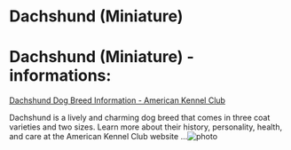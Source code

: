 # Dachshund (Miniature)

# Dachshund (Miniature) - informations:

[Dachshund Dog Breed Information - American Kennel Club](https://www.akc.org/dog-breeds/dachshund/)

Dachshund is a lively and charming dog breed that comes in three coat varieties and two sizes. Learn more about their history, personality, health, and care at the American Kennel Club website ...![photo](https://www.alcazar.in/UserUploads/Editted-Images/Y58VyTmJyhe5Ur84ohoP.jpg)